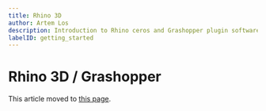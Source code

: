 ```yaml
---
title: Rhino 3D
author: Artem Los
description: Introduction to Rhino ceros and Grashopper plugin software licensing
labelID: getting_started
---
```


# Rhino 3D / Grashopper

This article moved to [this page](/getting-started/rhino-ceros-3d-grashopper).